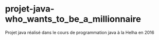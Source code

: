 # projet-java-who_wants_to_be_a_millionnaire
 Projet java réalisé dans le cours de programmation java à la Helha en 2016
